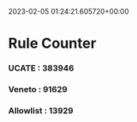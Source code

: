 2023-02-05 01:24:21.605720+00:00
# Rule Counter 
 ### UCATE : 383946

 ### Veneto : 91629

 ### Allowlist : 13929